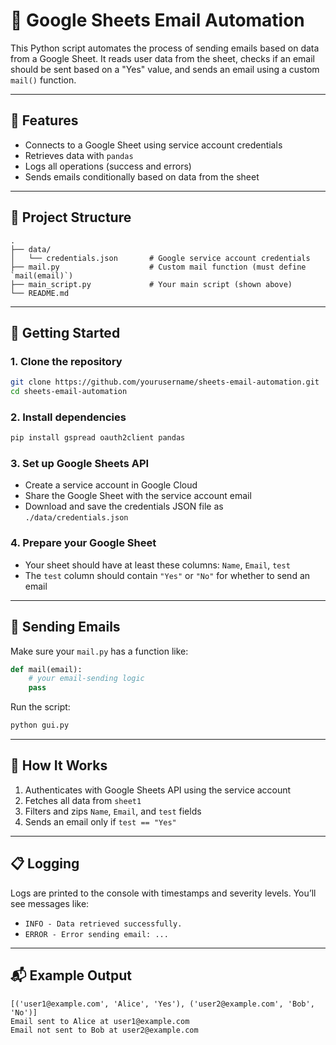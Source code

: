 # 📧 Google Sheets Email Automation

This Python script automates the process of sending emails based on data from a Google Sheet. It reads user data from the sheet, checks if an email should be sent based on a "Yes" value, and sends an email using a custom `mail()` function.

---

## 🔧 Features

- Connects to a Google Sheet using service account credentials
- Retrieves data with `pandas`
- Logs all operations (success and errors)
- Sends emails conditionally based on data from the sheet

---

## 📁 Project Structure

```
.
├── data/
│   └── credentials.json       # Google service account credentials
├── mail.py                    # Custom mail function (must define `mail(email)`)
├── main_script.py             # Your main script (shown above)
└── README.md
```

---

## 🚀 Getting Started

### 1. Clone the repository

```bash
git clone https://github.com/yourusername/sheets-email-automation.git
cd sheets-email-automation
```

### 2. Install dependencies

```bash
pip install gspread oauth2client pandas
```

### 3. Set up Google Sheets API

- Create a service account in Google Cloud
- Share the Google Sheet with the service account email
- Download and save the credentials JSON file as `./data/credentials.json`

### 4. Prepare your Google Sheet

- Your sheet should have at least these columns: `Name`, `Email`, `test`
- The `test` column should contain `"Yes"` or `"No"` for whether to send an email

---

## 📨 Sending Emails

Make sure your `mail.py` has a function like:

```python
def mail(email):
    # your email-sending logic
    pass
```

Run the script:

```bash
python gui.py
```

---

## 🧠 How It Works

1. Authenticates with Google Sheets API using the service account
2. Fetches all data from `sheet1`
3. Filters and zips `Name`, `Email`, and `test` fields
4. Sends an email only if `test == "Yes"`

---

## 📋 Logging

Logs are printed to the console with timestamps and severity levels. You’ll see messages like:

- `INFO - Data retrieved successfully.`
- `ERROR - Error sending email: ...`

---

## 📬 Example Output

```
[('user1@example.com', 'Alice', 'Yes'), ('user2@example.com', 'Bob', 'No')]
Email sent to Alice at user1@example.com
Email not sent to Bob at user2@example.com
```
